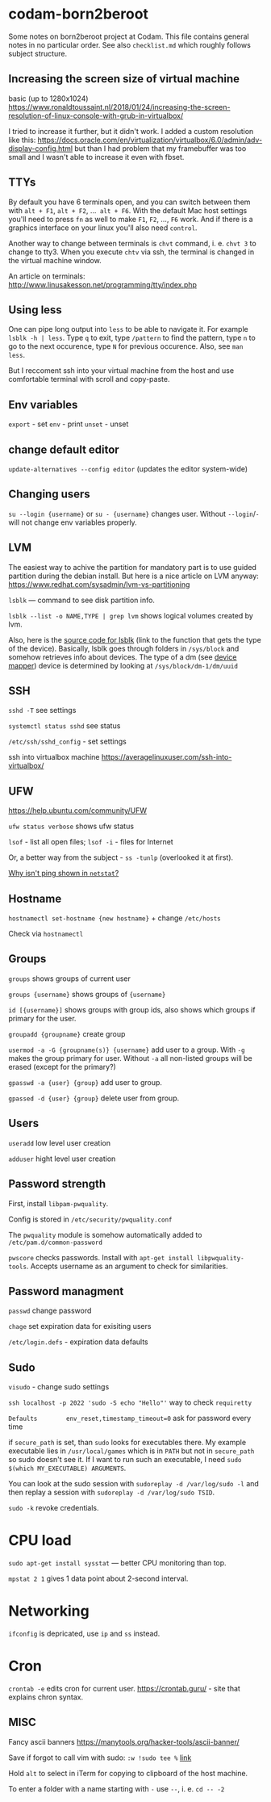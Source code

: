 # codam-born2beroot

Some notes on born2beroot project at Codam.
This file contains general notes in no particular order.
See also `checklist.md` which roughly follows subject structure.

## Increasing the screen size of virtual machine

basic (up to 1280x1024) https://www.ronaldtoussaint.nl/2018/01/24/increasing-the-screen-resolution-of-linux-console-with-grub-in-virtualbox/

I tried to increase it further, but it didn't work. I added a custom resolution like this: https://docs.oracle.com/en/virtualization/virtualbox/6.0/admin/adv-display-config.html but than I had problem that my framebuffer was too small and I wasn't able to increase it even with fbset.

## TTYs

By default you have 6 terminals open, and you can switch between them with
`alt + F1`, `alt + F2`, ...` alt + F6`. With the default Mac host settings you'll need to press `fn` as well to make `F1`, `F2`, …, `F6` work. And if there is a graphics interface on your linux you'll also need `control`.

Another way to change between terminals is `chvt` command, i. e. `chvt 3` to change to tty3. When you execute `chtv` via ssh, the terminal is changed in the virtual machine window.

An article on terminals: http://www.linusakesson.net/programming/tty/index.php 

## Using less

One can pipe long output into `less` to be able to navigate it. For example `lsblk -h | less`. Type `q` to exit, type `/pattern` to find the pattern, type `n` to go to the next occurence, type `N` for previous occurence. Also, see `man less`.

But I reccoment ssh into your virtual machine from the host and use comfortable terminal with scroll and copy-paste.

## Env variables

`export` - set
`env` - print
`unset` - unset

## change default editor

`update-alternatives --config editor` (updates the editor system-wide)

## Changing users

`su --login {username}` or `su - {username}` changes user. Without `--login`/`-` will not change env variables properly.

## LVM

The easiest way to achive the partition for mandatory part is to use guided partition during the debian install. But here is a nice article on LVM anyway: https://www.redhat.com/sysadmin/lvm-vs-partitioning

`lsblk` — command to see disk partition info.

`lsblk --list -o NAME,TYPE | grep lvm` shows logical volumes created by lvm.

Also, here is the [source code for lsblk](https://github.com/util-linux/util-linux/blob/master/misc-utils/lsblk.c#L417-L471) (link to the function that gets the type of the device). Basically, lsblk goes through folders in `/sys/block` and somehow retrieves info about devices. The type of a dm (see [device mapper](https://en.wikipedia.org/wiki/Device_mapper)) device is determined by looking at `/sys/block/dm-1/dm/uuid`


## SSH

`sshd -T` see settings

`systemctl status sshd` see status

`/etc/ssh/sshd_config` - set settings

ssh into virtualbox machine https://averagelinuxuser.com/ssh-into-virtualbox/

## UFW

https://help.ubuntu.com/community/UFW

`ufw status verbose` shows ufw status

`lsof` - list all open files; `lsof -i` - files for Internet

Or, a better way from the subject - `ss -tunlp` (overlooked it at first).

[Why isn't ping shown in `netstat`?](https://www.quora.com/Why-doesnt-the-netstat-command-display-any-information-about-ICMP-connections)

## Hostname

`hostnamectl set-hostname {new hostname}` + change `/etc/hosts`

Check via `hostnamectl`

## Groups

`groups` shows groups of current user

`groups {username}` shows groups of `{username}`

`id [{username}]` shows groups with group ids, also shows which groups if primary for the user.

`groupadd {groupname}` create group

`usermod -a -G {groupname(s)} {username}` add user to a group. With `-g` makes the group primary for user. Without `-a` all non-listed groups will be erased (except for the primary?)

`gpasswd -a {user} {group}` add user to group.

`gpassed -d {user} {group}` delete user from group.

## Users

`useradd` low level user creation

`adduser` hight level user creation


## Password strength

First, install `libpam-pwquality`.

Config is stored in `/etc/security/pwquality.conf`

The `pwquality` module is somehow automatically added to `/etc/pam.d/common-password`

`pwscore` checks passwords. Install with `apt-get install libpwquality-tools`. Accepts username as an argument to check for similarities.

## Password managment

`passwd` change password

`chage` set expiration data for exisiting users

`/etc/login.defs` - expiration data defaults

## Sudo

`visudo` - change sudo settings

`ssh localhost -p 2022 'sudo -S echo "Hello"'` way to check `requiretty`

`Defaults        env_reset,timestamp_timeout=0` ask for password every time

if `secure_path` is set, than `sudo` looks for executables there. My example executable lies in `/usr/local/games` which is in `PATH` but not in `secure_path` so sudo doesn't see it. If I want to run such an executable, I need `sudo $(which MY_EXECUTABLE) ARGUMENTS`.

You can look at the sudo session with `sudoreplay -d /var/log/sudo -l` and then replay a session with `sudoreplay -d /var/log/sudo TSID`.

`sudo -k` revoke credentials.


# CPU load

`sudo apt-get install sysstat` — better CPU monitoring than top.

`mpstat 2 1` gives 1 data point about 2-second interval.

# Networking

`ifconfig` is depricated, use `ip` and `ss` instead.

# Cron

`crontab -e` edits cron for current user. https://crontab.guru/ - site that explains chron syntax.

## MISC

Fancy ascii banners https://manytools.org/hacker-tools/ascii-banner/

Save if forgot to call vim with sudo: `:w !sudo tee %` [link](https://www.cyberciti.biz/faq/vim-vi-text-editor-save-file-without-root-permission/)

Hold `alt` to select in iTerm for copying to clipboard of the host machine.

To enter a folder with a name starting with `-` use `--`, i. e. `cd -- -2`